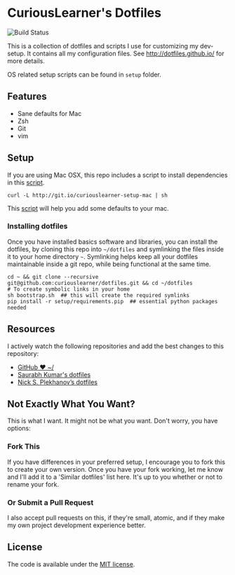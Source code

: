 # CuriousLearner's Dotfiles

![Build Status](https://github.com/CuriousLearner/dotfiles/actions/workflows/main.yml/badge.svg?branch=master)

This is a collection of dotfiles and scripts I use for customizing my dev-setup. It contains all my configuration files. See http://dotfiles.github.io/ for more details.

OS related setup scripts can be found in `setup` folder.

## Features

* Sane defaults for Mac
* Zsh
* Git
* vim

## Setup

If you are using Mac OSX, this repo includes a script to install dependencies in this [script](setup/setup_mac.sh).

    curl -L http://git.io/curiouslearner-setup-mac | sh

This [script](setup/osx_defaults.sh) will help you add some defaults to your mac.

### Installing dotfiles

Once you have installed basics software and libraries, you can install the dotfiles, by cloning this repo into `~/dotfiles` and symlinking the files inside it to your home directory `~`. Symlinking helps keep all your dotfiles maintainable inside a git repo, while being functional at the same time.

```shell
cd ~ && git clone --recursive git@github.com:curiouslearner/dotfiles.git && cd ~/dotfiles
# To create symbolic links in your home
sh bootstrap.sh  ## this will create the required symlinks
pip install -r setup/requirements.pip  ## essential python packages needed
```

## Resources

I actively watch the following repositories and add the best changes to this repository:

- [GitHub ❤ ~/](http://dotfiles.github.io/)
- [Saurabh Kumar's dotfiles](https://github.com/theskumar/dotfiles)
- [Nick S. Plekhanov’s dotfiles](https://github.com/nicksp/dotfiles)

## Not Exactly What You Want?

This is what I want. It might not be what you want. Don't worry, you have options:

### Fork This

If you have differences in your preferred setup, I encourage you to fork this to create your own version. Once you have your fork working, let me know and I'll add it to a 'Similar dotfiles' list here. It's up to you whether or not to rename your fork.

### Or Submit a Pull Request

I also accept pull requests on this, if they're small, atomic, and if they make my own project development experience better.

## License

The code is available under the [MIT license](LICENSE).

